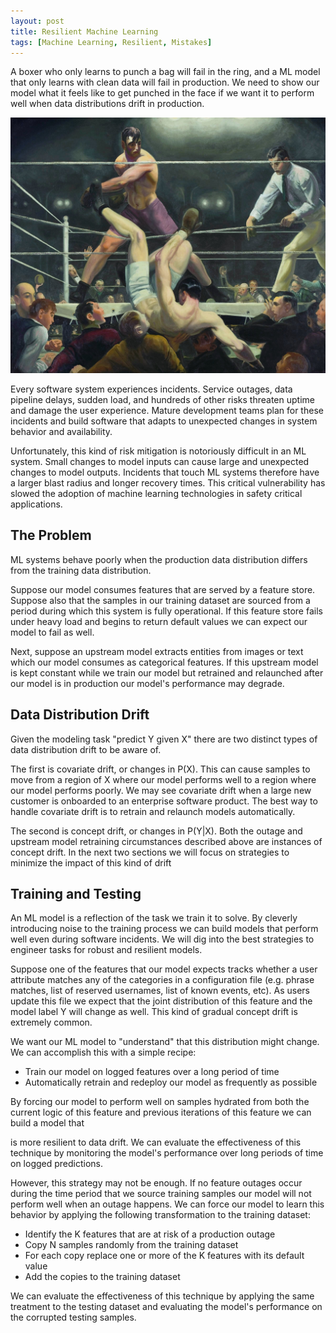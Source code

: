 ```yaml
---
layout: post
title: Resilient Machine Learning
tags: [Machine Learning, Resilient, Mistakes]
---
```

<script> 
  (function(i,s,o,g,r,a,m){i['GoogleAnalyticsObject']=r;i[r]=i[r]||function(){
  (i[r].q=i[r].q||[]).push(arguments)},i[r].l=1*new Date();a=s.createElement(o),
  m=s.getElementsByTagName(o)[0];a.async=1;a.src=g;m.parentNode.insertBefore(a,m)
  })(window,document,'script','https://www.google-analytics.com/analytics.js','ga');

  ga('create', 'UA-82391879-1', 'auto');
  ga('send', 'pageview');

</script>


A boxer who only learns to punch a bag will fail in the ring, and a ML model that only learns with clean data will fail in production. We need to show our model what it feels like to get punched in the face if we want it to perform well when data distributions drift in production. 

![Boxing is dangerous](/img/boxer_painting.png)

Every software system experiences incidents. Service outages, data pipeline delays, sudden load, and hundreds of other risks threaten uptime and damage the user experience. Mature development teams plan for these incidents and build software that adapts to unexpected changes in system behavior and availability.

Unfortunately, this kind of risk mitigation is notoriously difficult in an ML system. Small changes to model inputs can cause large and unexpected changes to model outputs. Incidents that touch ML systems therefore have a larger blast radius and longer recovery times. This critical vulnerability has slowed the adoption of machine learning technologies in safety critical applications.


## The Problem

ML systems behave poorly when the production data distribution differs from the training data distribution.

<!-- outage -->
Suppose our model consumes features that are served by a feature store. Suppose also that the samples in our training dataset are sourced from a period during which this system is fully operational. If this feature store fails under heavy load and begins to return default values we can expect our model to fail as well. 

<!-- upstream model retrains -->
Next, suppose an upstream model extracts entities from images or text which our model consumes as categorical features. If this upstream model is kept constant while we train our model but retrained and relaunched after our model is in production our model's performance may degrade. 


## Data Distribution Drift

Given the modeling task "predict Y given X" there are two distinct types of data distribution drift to be aware of.

The first is covariate drift, or changes in P(X). This can cause samples to move from a region of X where our model performs well to a region where our model performs poorly. We may see covariate drift when a large new customer is onboarded to an enterprise software product. The best way to handle covariate drift is to retrain and relaunch models automatically. 

The second is concept drift, or changes in P(Y\|X). Both the outage and upstream model retraining circumstances described above are instances of concept drift. In the next two sections we will focus on strategies to minimize the impact of this kind of drift


## Training and Testing

An ML model is a reflection of the task we train it to solve. By cleverly introducing noise to the training process we can build models that perform well even during software incidents. We will dig into the best strategies to engineer tasks for robust and resilient models. 

Suppose one of the features that our model expects tracks whether a user attribute matches any of the categories in a configuration file (e.g. phrase matches, list of reserved usernames, list of known events, etc). As users update this file we expect that the joint distribution of this feature and the model label Y will change as well. This kind of gradual concept drift is extremely common.

We want our ML model to "understand" that this distribution might change. We can accomplish this with a simple recipe:
* Train our model on logged features over a long period of time
* Automatically retrain and redeploy our model as frequently as possible

By forcing our model to perform well on samples hydrated from both the current logic of this feature and previous iterations of this feature we can build a model that
<!-- does not expect this feature to have low variance and -->
is more resilient to data drift. We can evaluate the effectiveness of this technique by monitoring the model's performance over long periods of time on logged predictions. 

However, this strategy may not be enough. If no feature outages occur during the time period that we source training samples our model will not perform well when an outage happens. We can force our model to learn this behavior by applying the following transformation to the training dataset:
* Identify the K features that are at risk of a production outage
* Copy N samples randomly from the training dataset
* For each copy replace one or more of the K features with its default value
* Add the copies to the training dataset

We can evaluate the effectiveness of this technique by applying the same treatment to the testing dataset and evaluating the model's performance on the corrupted testing samples.



<!-- 
TODO 
## Feature Representations

Certain feature encoding strategies are more resilient to sudden distribution shifts than others. For example, models trained with clever default values or hashed bucketized features can be particularly resilient to localized feature outages.  We will discuss the dynamics that drive this phenomenon.


## Keyed Lookup Features
Smart default values
  * Cold start
  * Outages
Enough samples populated in training

## Categorical Features
Feature hashing vs One-Hot Encoding
  - If you train the model over a long enough period of time it will learn resiliency to these hash collisions
One-Hot encoding applies a more clean separation between "in the vocabulary" vs "out of the vocabulary". 


 -->










<!-- 


  TODO: Find venues to give a talk on this 


<Abstract>



----------------- Resilient Machine Learning -----------------

Every software system experiences incidents. Service outages, data pipeline delays, sudden load, and hundreds of other risks threaten system uptime and damage the user experience. Mature development teams plan for these incidents and build software that adapts to unexpected changes in system behavior and availability. Teams working on safety critical applications sometimes spend more time mitigating these risks than working on everything else put together.

Unfortunately, this kind of risk mitigation is notoriously difficult in a machine learning system. A small change to model inputs can cause large and unexpected changes to model outputs. As a result, software incidents that touch ML systems tend to have a larger blast radius and longer recovery times. This critical vulnerability has slowed the adoption of machine learning technologies in safety critical applications.

In order for machine learning to continue to drive impact in new applications we will need to address this problem directly. We start with testing. ML is software, and good tests are an irreplaceable tool for building a resilient system. We will explore how to design end-to-end simulations to assess our models' resilience.

Next, certain feature encoding strategies are more resilient to sudden distribution shifts than others. For example, models trained with clever default values or hashed bucketized features can be particularly resilient to localized feature outages.  We will discuss the dynamics that drive this phenomenon.

Finally, an ML model is a reflection of the task we train it to solve. By cleverly introducing noise to the training process we can build models that perform well even during software incidents. We will dig into the best strategies to engineer tasks for robust and resilient models. 



----------------- 



Cybersecurity defenses need to be bulletproof. A single mistake can sink a company. In this talk we will dive into how we can design extremely reliable and resilient AI systems that bolster cyber defenses. 


 than models trained exclusively with one-hot encoded categorical features or normalized continuous features.
- One-hot encoded categorical features can adapt to new distributions 



Unfortunately, 



Machine learning models are notoriously unreliable. Even the most powerful and accurate models can experience massive performance degradations when data distributions shift. 

Feature serving outages, data pipeline delays, or even user behavior patterns

-->











<!-- 




- We can make our systems resilient to these changes by training the model on noisy data with production data dropouts
  - Cost: if the noise we introduce is too high, the model might trust the production system less than it should and have worse performance in the noiseless scenario
- We can assess the effectiveness of this strategy with testing. ML is software, and good tests are an irreplaceable tool for building a resilient system. We can validate the performance of an ML model in an outage situation by simulating the outage and testing performance directly 

Regular retraining

# Distribution Shift



Examples include:
* A feature that tracks whether a user attribute matches any of the categories in a configuration file (e.g. phrase matches, list of reserved usernames, list of known events, etc)
* An upstream model that is regularly retrained
* New values of known categorical features (user ids, company ids)
* New distributions




If we train our model only on clean data, it will likely fail to generate good results when fed corrupted data.
- A bad state for an ML system to end up in is one where the system will fail when any input data stream is corrupted
-


- ML model trained on feature store features
  - If the distribution of this system is stable during training and shifts in production, the ML model may react poorly in production
- ML model trained on feature store features
 -->

